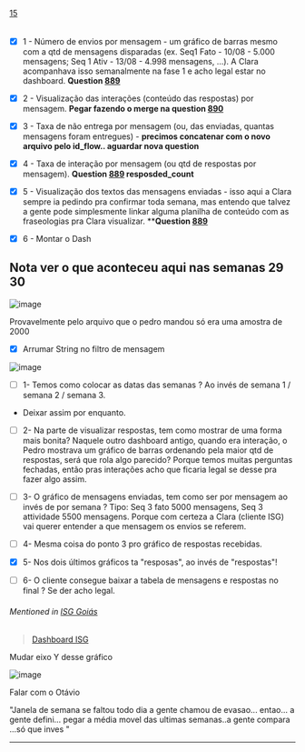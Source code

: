 [15](https://github.com/guilhermeprokisch/guilherme/issues/15) 
###### 

- [x] 1 -  Número de envios por mensagem - um gráfico de barras mesmo com a qtd de mensagens disparadas (ex. Seq1 Fato - 10/08 - 5.000 mensagens; Seq 1 Ativ - 13/08 - 4.998 mensagens, ...). A Clara acompanhava isso semanalmente na fase 1 e acho legal estar no dashboard. **Question [889](889)**
- [x] 2 - Visualização das interações (conteúdo das respostas) por mensagem. **Pegar fazendo o merge na question [890](890)**
- [x] 3 - Taxa de não entrega por mensagem (ou, das enviadas, quantas mensagens foram entregues) - **precimos concatenar com o novo arquivo pelo id_flow.. aguardar nova question**
- [x] 4 - Taxa de interação por mensagem (ou qtd de respostas por mensagem). **Question [889](889) resposded_count**
- [x] 5 - Visualização dos textos das mensagens enviadas - isso aqui a Clara sempre ia pedindo pra confirmar toda semana, mas entendo que talvez a gente pode simplesmente linkar alguma planilha de conteúdo com as fraseologias pra Clara visualizar.  ****Question [889](889)** 
- [x] 6 - Montar o Dash


## Nota ver o que aconteceu aqui nas semanas 29 30
![image](https://user-images.githubusercontent.com/12011070/90845514-95439a80-e33c-11ea-91b3-3ebb426680e8.png)

Provavelmente pelo arquivo que o pedro mandou só era uma amostra de 2000


- [x] Arrumar String no filtro de mensagem

![image](https://user-images.githubusercontent.com/12011070/90852520-0e97b900-e34e-11ea-9689-3fb639565863.png)


- [ ] 1- Temos como colocar as datas das semanas ? Ao invés de semana 1 / semana 2 / semana 3.
- Deixar assim por enquanto.

- [ ] 2- Na parte de visualizar respostas, tem como mostrar de uma forma mais bonita? Naquele outro dashboard antigo, quando era interação, o Pedro mostrava um gráfico de barras ordenando pela maior qtd de respostas, será que rola algo parecido? Porque temos muitas perguntas fechadas, então pras interações acho que ficaria legal se desse pra fazer algo assim.

- [ ] 3- O gráfico de mensagens enviadas, tem como ser por mensagem ao invés de por semana ? Tipo: Seq 3 fato 5000 mensagens, Seq 3 attividade 5500 mensagens. Porque com certeza a Clara (cliente ISG) vai querer entender a que mensagem os envios se referem.

- [ ] 4- Mesma coisa do ponto 3 pro gráfico de respostas recebidas.

- [x] 5- Nos dois últimos gráficos ta "resposas", ao invés de "respostas"!

- [ ] 6- O cliente consegue baixar a tabela de mensagens e respostas no final ? Se der acho legal.


###### Mentioned in [ISG Goiás](ISG-Goiás)  
 > [Dashboard ISG](Dashboard-ISG)


Mudar eixo Y desse gráfico

![image](https://user-images.githubusercontent.com/12011070/91337702-29cd5300-e7aa-11ea-9527-302a08a7ecd0.png)


Falar com o Otávio

"Janela de semana se faltou todo dia a gente chamou de evasao... entao... a gente defini... pegar a média movel das ultimas semanas..a gente compara ...só que inves "

-------------------------------------------------------------------------------

